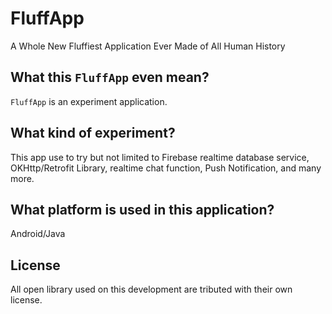 # FluffApp
A Whole New Fluffiest Application Ever Made of All Human History

## What this `FluffApp` even mean?
`FluffApp` is an experiment application.

## What kind of experiment?
This app use to try but not limited to Firebase realtime database service, OKHttp/Retrofit Library, 
realtime chat function, Push Notification, and many more.

## What platform is used in this application?
Android/Java

## License
All open library used on this development are tributed with their own license.
